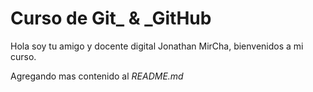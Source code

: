 # Curso de Git\_ & \_GitHub

Hola soy tu amigo y docente digital Jonathan MirCha, bienvenidos a mi curso.

Agregando mas contenido al _README.md_
